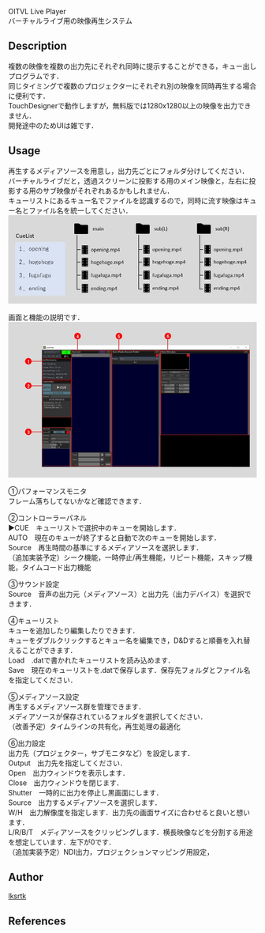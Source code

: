 OITVL Live Player  
バーチャルライブ用の映像再生システム



## Description
複数の映像を複数の出力先にそれぞれ同時に提示することができる，キュー出しプログラムです．  
同じタイミングで複数のプロジェクターにそれぞれ別の映像を同時再生する場合に便利です．  
TouchDesignerで動作しますが，無料版では1280x1280以上の映像を出力できません．  
開発途中のためUIは雑です．  

## Usage
再生するメディアソースを用意し，出力先ごとにフォルダ分けしてください．  
バーチャルライブだと，透過スクリーンに投影する用のメイン映像と，左右に投影する用のサブ映像がそれぞれあるかもしれません．  
キューリストにあるキュー名でファイルを認識するので，同時に流す映像はキュー名とファイル名を統一してください．  
![フォルダ構成](https://github.com/lksrtk/oitvl_liveplayer/blob/master/image/folder.JPG)


画面と機能の説明です．  
![操作画面](https://github.com/lksrtk/oitvl_liveplayer/blob/master/image/ui.JPG)


①パフォーマンスモニタ  
フレーム落ちしてないかなど確認できます．  

②コントローラーパネル  
▶CUE　キューリストで選択中のキューを開始します．  
AUTO　現在のキューが終了すると自動で次のキューを開始します．  
Source　再生時間の基準にするメディアソースを選択します．  
（追加実装予定）シーク機能，一時停止/再生機能，リピート機能，スキップ機能，タイムコード出力機能  

③サウンド設定  
Source　音声の出力元（メディアソース）と出力先（出力デバイス）を選択できます．  

④キューリスト  
キューを追加したり編集したりできます．  
キューをダブルクリックするとキュー名を編集でき，D&Dすると順番を入れ替えることができます．  
Load　.datで書かれたキューリストを読み込めます．  
Save　現在のキューリストを.datで保存します．保存先フォルダとファイル名を指定してください．  

⑤メディアソース設定  
再生するメディアソース群を管理できます．  
メディアソースが保存されているフォルダを選択してください．  
（改善予定）タイムラインの共有化，再生処理の最適化  

⑥出力設定  
出力先（プロジェクター，サブモニタなど）を設定します．  
Output　出力先を指定してください．  
Open　出力ウィンドウを表示します．  
Close　出力ウィンドウを閉じます．  
Shutter　一時的に出力を停止し黒画面にします．  
Source　出力するメディアソースを選択します．  
W/H　出力解像度を指定します．出力先の画面サイズに合わせると良いと想います．  
L/R/B/T　メディアソースをクリッピングします．横長映像などを分割する用途を想定しています．左下が0です．  
（追加実装予定）NDI出力，プロジェクションマッピング用設定，  

## Author
[lksrtk](https://github.com/lksrtk)

## References
